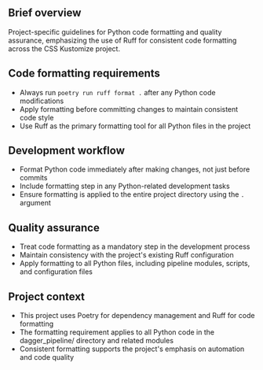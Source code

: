 ## Brief overview

Project-specific guidelines for Python code formatting and quality assurance, emphasizing the use of Ruff for consistent code formatting across the CSS Kustomize project.

## Code formatting requirements

- Always run `poetry run ruff format .` after any Python code modifications
- Apply formatting before committing changes to maintain consistent code style
- Use Ruff as the primary formatting tool for all Python files in the project

## Development workflow

- Format Python code immediately after making changes, not just before commits
- Include formatting step in any Python-related development tasks
- Ensure formatting is applied to the entire project directory using the `.` argument

## Quality assurance

- Treat code formatting as a mandatory step in the development process
- Maintain consistency with the project's existing Ruff configuration
- Apply formatting to all Python files, including pipeline modules, scripts, and configuration files

## Project context

- This project uses Poetry for dependency management and Ruff for code formatting
- The formatting requirement applies to all Python code in the dagger_pipeline/ directory and related modules
- Consistent formatting supports the project's emphasis on automation and code quality
